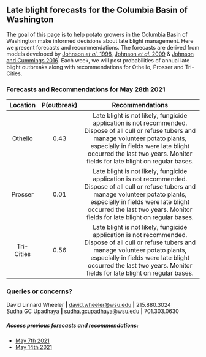 ## Late blight forecasts for the Columbia Basin of Washington
The goal of this page is to help potato growers in the Columbia Basin of Washington make informed decisions about late blight management. Here we present forecasts and recommendations. The forecasts are derived from models developed by [Johnson *et al*. 1998](https://apsjournals.apsnet.org/doi/pdfplus/10.1094/PDIS.1998.82.6.642), [Johnson *et al*. 2009](https://apsjournals.apsnet.org/doi/pdfplus/10.1094/PDIS-93-3-0272) & [Johnson and Cummings 2016](https://link.springer.com/article/10.1007/s12230-016-9500-1). Each week, we will post probabilities of annual late blight outbreaks along with recommendations for Othello, Prosser and Tri-Cities.

###  Forecasts and Recommendations for May 28th 2021

| Location | P(outbreak) | Recommendations |
| :---: | :---: |:---: |
| Othello | 0.43 | Late blight is not likely, fungicide application is not recommended. Dispose of all cull or refuse tubers and manage volunteer potato plants, especially in fields were late blight occurred the last two years. Monitor fields for late blight on regular bases. |
| Prosser | 0.01 | Late blight is not likely, fungicide application is not recommended. Dispose of all cull or refuse tubers and manage volunteer potato plants, especially in fields were late blight occurred the last two years. Monitor fields for late blight on regular bases. |
| Tri-Cities | 0.56 | Late blight is not likely, fungicide application is not recommended. Dispose of all cull or refuse tubers and manage volunteer potato plants, especially in fields were late blight occurred the last two years. Monitor fields for late blight on regular bases. |

### Queries or concerns?
David Linnard Wheeler **|** david.wheeler@wsu.edu **|** 215.880.3024  
Sudha GC Upadhaya **|** sudha.gcupadhaya@wsu.edu **|** 701.303.0630

##### Access previous forecasts and recommendations:
* [May 7th 2021](https://github.com/d-linnard/LateBlight/blob/main/Forecasts%26Recommendations/May_7_2021.md)
* [May 14th 2021](https://github.com/d-linnard/LateBlight/blob/main/Forecasts%26Recommendations/May_14_2021.md)

